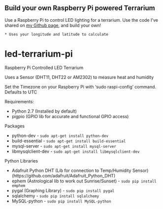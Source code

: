 <div class="main-content">
  <h2 id="how-to-build-your-own-raspberry-pi-powered-terrarium">Build your own Raspberry Pi powered Terrarium</h2>
  <p>Use a Raspberry Pi to control LED lighting for a terrarium. Use the code I've shared on <a href="https://github.com/mpainenz/led-terrarium-pi">my Github page</a>, and build your own!
    </p>
    
    
    * Uses your longitude and latitude to calculate
    
</div>

<div class="parallax-window"
     id="image1"
     data-parallax="scroll" 
     data-image-src="/led-terrarium-pi/assets/img/test.jpg">         
</div>

<div class="main-content">

<h1 id="led-terrarium-pi">led-terrarium-pi</h1>
<p>Raspberry Pi Controlled LED Terrarium</p>

<p>Uses a Sensor (DHT11, DHT22 or AM2302) to measure heat and humidity</p>

<p>Set the Timezone on your Raspberry Pi with ‘sudo raspi-config’ command. Defaults to UTC</p>

<p>Requirements:</p>
<ul>
  <li>Python 2.7 (Installed by default)</li>
  <li>pigpio (GPIO lib for accurate and functional GPIO access)</li>
</ul>

<p>Packages</p>
<ul>
  <li>python-dev - <code class="highlighter-rouge">sudo apt-get install python-dev</code></li>
  <li>build-essential - <code class="highlighter-rouge">sudo apt-get install build-essential</code></li>
  <li>mysql-server - <code class="highlighter-rouge">sudo apt-get install mysql-server</code></li>
  <li>libmysqlclient-dev - <code class="highlighter-rouge">sudo apt-get install libmysqlclient-dev</code></li>
</ul>

<p>Python Libraries</p>
<ul>
  <li>Adafruit Python DHT (Lib for connection to Temp/Humidity Sensor) (https://github.com/adafruit/Adafruit_Python_DHT)</li>
  <li>ephem (Astrological lib to work out Sunrise/Sunset) - <code class="highlighter-rouge">sudo pip install emphem</code></li>
  <li>pygal (Graphing Library) - <code class="highlighter-rouge">sudo pip install pygal</code></li>
  <li>sqlalchemy - <code class="highlighter-rouge">sudo pip install sqlalchemy</code></li>
  <li>MySQL-python - <code class="highlighter-rouge">sudo pip install MySQL-python</code></li>
</ul>

